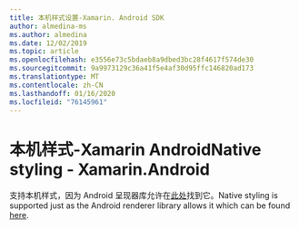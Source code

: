 ```yaml
---
title: 本机样式设置-Xamarin. Android SDK
author: almedina-ms
ms.author: almedina
ms.date: 12/02/2019
ms.topic: article
ms.openlocfilehash: e3556e73c5bdaeb8a9dbed3bc28f4617f574de30
ms.sourcegitcommit: 9a9973129c36a41f5e4af30d95ffc146820ad173
ms.translationtype: MT
ms.contentlocale: zh-CN
ms.lasthandoff: 01/16/2020
ms.locfileid: "76145961"
---
```

# <a name="native-styling---xamarinandroid"></a><span data-ttu-id="33546-102">本机样式-Xamarin Android</span><span class="sxs-lookup"><span data-stu-id="33546-102">Native styling - Xamarin.Android</span></span>

<span data-ttu-id="33546-103">支持本机样式，因为 Android 呈现器库允许在[此处](../../android/native-styling.md)找到它。</span><span class="sxs-lookup"><span data-stu-id="33546-103">Native styling is supported just as the Android renderer library allows it which can be found [here](../../android/native-styling.md).</span></span>